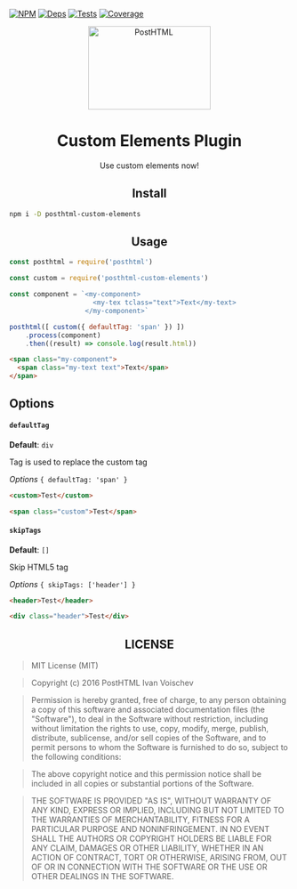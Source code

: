 [![NPM][npm]][npm-url]
[![Deps][deps]][deps-url]
[![Tests][travis]][travis-url]
[![Coverage][cover]][cover-url]

<div align="center">
  <img width="220" height="150" title="PostHTML" src="http://posthtml.github.io/posthtml/logo.svg">
  <h1>Custom Elements Plugin</h1>
  <p>Use custom elements now!</p>
</div>

<h2 align="center">Install</h2>

```bash
npm i -D posthtml-custom-elements
```

<h2 align="center">Usage</h2>

```js
const posthtml = require('posthtml')

const custom = require('posthtml-custom-elements')

const component = `<my-component>
                     <my-tex tclass="text">Text</my-text>
                   </my-component>`

posthtml([ custom({ defaultTag: 'span' }) ])
    .process(component)
    .then((result) => console.log(result.html))
```

```html
<span class="my-component">
  <span class="my-text text">Text</span>
</span>
```

## Options

#### `defaultTag`

__Default__: `div`

Tag is used to replace the custom tag

*Options* `{ defaultTag: 'span' }`

```html
<custom>Test</custom>
```

```html
<span class="custom">Test</span>
```

#### `skipTags`

__Default__: `[]`

Skip HTML5 tag

*Options* `{ skipTags: ['header'] }`

```html
<header>Test</header>
```

```html
<div class="header">Test</div>
```

<h2 align="center">LICENSE</h2>

> MIT License (MIT)

> Copyright (c) 2016 PostHTML Ivan Voischev

> Permission is hereby granted, free of charge, to any person obtaining a copy
of this software and associated documentation files (the "Software"), to deal
in the Software without restriction, including without limitation the rights
to use, copy, modify, merge, publish, distribute, sublicense, and/or sell
copies of the Software, and to permit persons to whom the Software is
furnished to do so, subject to the following conditions:

> The above copyright notice and this permission notice shall be included in all
copies or substantial portions of the Software.

> THE SOFTWARE IS PROVIDED "AS IS", WITHOUT WARRANTY OF ANY KIND, EXPRESS OR
IMPLIED, INCLUDING BUT NOT LIMITED TO THE WARRANTIES OF MERCHANTABILITY,
FITNESS FOR A PARTICULAR PURPOSE AND NONINFRINGEMENT. IN NO EVENT SHALL THE
AUTHORS OR COPYRIGHT HOLDERS BE LIABLE FOR ANY CLAIM, DAMAGES OR OTHER
LIABILITY, WHETHER IN AN ACTION OF CONTRACT, TORT OR OTHERWISE, ARISING FROM,
OUT OF OR IN CONNECTION WITH THE SOFTWARE OR THE USE OR OTHER DEALINGS IN THE
SOFTWARE.

[npm]: https://img.shields.io/npm/v/posthtml-custom-elements.svg
[npm-url]: https://npmjs.com/package/posthtml-custom-elements

[deps]: https://david-dm.org/posthtml/posthtml-custom-elements.svg
[deps-url]: https://david-dm.org/posthtml/posthtml-custom-elements

[travis]: http://img.shields.io/travis/posthtml/posthtml-custom-elements.svg
[travis-url]: https://travis-ci.org/posthtml/posthtml-custom-elements

[cover]: https://coveralls.io/repos/github/posthtml/posthtml-custom-elements/badge.svg?branch=master
[cover-url]: https://coveralls.io/github/posthtml/posthtml-custom-elements?branch=master
